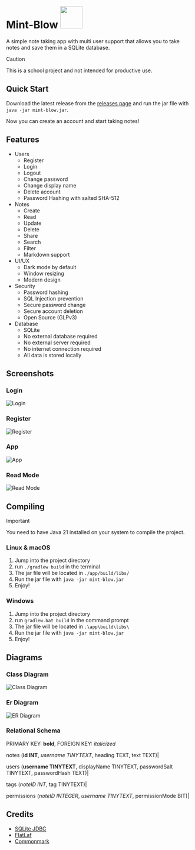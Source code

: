 # Mint-Blow <img height="60px" src="./app/src/main/resources/assets/svg/icon.svg" />

A simple note taking app with multi user support that allows you to take notes and save them in a SQLite database.

> [!CAUTION]
> This is a school project and not intended for productive use.

## Quick Start
Download the latest release from the [releases page](https://github.com/lennis-dev/INF-S-project-24/releases) and run the jar file with `java -jar mint-blow.jar`.

Now you can create an account and start taking notes!

## Features
- Users
  - Register
  - Login
  - Logout
  - Change password
  - Change display name
  - Delete account
  - Password Hashing with salted SHA-512
- Notes
  - Create
  - Read
  - Update
  - Delete
  - Share
  - Search
  - Filter
  - Markdown support
- UI/UX
  - Dark mode by default
  - Window resizing
  - Modern design
- Security
  - Password hashing
  - SQL Injection prevention
  - Secure password change
  - Secure account deletion
  - Open Source (GLPv3)
- Database
  - SQLite
  - No external database required
  - No external server required
  - No internet connection required
  - All data is stored locally

## Screenshots

### Login
![Login](./screenshots/login.png)

### Register
![Register](./screenshots/register.png)

### App
![App](./screenshots/app.png)

### Read Mode
![Read Mode](./screenshots/read-mode.png)

## Compiling

> [!IMPORTANT]
> You need to have Java 21 installed on your system to compile the project.

### Linux & macOS
1. Jump into the project directory
2. run `./gradlew build` in the terminal
3. The jar file will be located in `./app/build/libs/`
4. Run the jar file with `java -jar mint-blow.jar`
5. Enjoy!

### Windows
1. Jump into the project directory
2. run `gradlew.bat build` in the command prompt
3. The jar file will be located in `.\app\build\libs\`
4. Run the jar file with `java -jar mint-blow.jar`
5. Enjoy!

## Diagrams
### Class Diagram
![Class Diagram](./diagrams/class.svg)

### Er Diagram
![ER Diagram](./diagrams/er.svg)

### Relational Schema
PRIMARY KEY: **bold**, FOREIGN KEY: *italicized*

notes (**id INT**, *username TINYTEXT*, heading TEXT, text TEXT)|

users (**username TINYTEXT**, displayName TINYTEXT, passwordSalt TINYTEXT, passwordHash TEXT)|

tags (*noteID INT*, tag TINYTEXT)|

permissions (*noteID INTEGER*, *username TINYTEXT*, permissionMode BIT)|

## Credits
- [SQLite JDBC](https://github.com/xerial/sqlite-jdbc/)
- [FlatLaf](https://www.formdev.com/flatlaf/)
- [Commonmark](https://commonmark.org/)